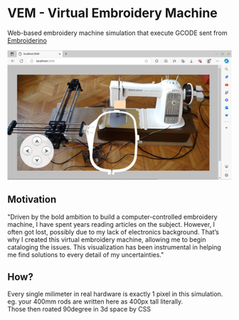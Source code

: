 # VEM - Virtual Embroidery Machine
Web-based embroidery machine simulation that execute GCODE sent from [Embroiderino](https://github.com/openembroidery/embroiderino)

![screen shoot](res/screenshot.png "Screenshot")

## Motivation
"Driven by the bold ambition to build a computer-controlled embroidery machine, I have spent years reading articles on the subject. However, I often got lost, possibly due to my lack of electronics background. That’s why I created this virtual embroidery machine, allowing me to begin cataloging the issues. This visualization has been instrumental in helping me find solutions to every detail of my uncertainties."

## How?
Every single milimeter in real hardware is exactly 1 pixel in this simulation.
eg. your 400mm rods are written here as 400px tall literally. \
Those then roated 90degree in 3d space by CSS 
